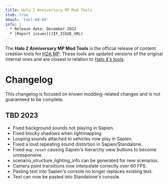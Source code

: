 ```yaml
---
title: Halo 2 Anniversary MP Mod Tools
stub: true
about: 'tool:H4-EK'
info: |
  * Release date: December 2022
  * [Report issues](JIF_ISSUE_URL)
---
```

The **Halo 2 Anniversary MP Mod Tools** is the official release of content creation tools for [H2A MP](~h2amp). These tools are updated versions of the original internal ones and are closest in relation to [Halo 4's tools](~h4-ek).

# Changelog
This changelog is focused on known modding-related changes and is not guaranteed to be complete.

## TBD 2023
* Fixed background sounds not playing in Sapien.
* Fixed blocky shadows when lightmapping.
* Looping sounds attached to vehicles now play in Sapien.
* Fixed a loud repeating sound distortion in Sapien/Standalone.
* Fixed `map_reset` causing Sapien's hierarchy view buttons to become unresponsive.
* scenario_structure_lighting_info can be generated for new scenarios.
* Camera point transitions now interpolate correctly over 60 FPS.
* Pasting text into Sapien's console no longer replaces existing text.
* Text can now be pasted into Standalone's console.